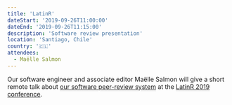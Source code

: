 ```yaml
---
title: 'LatinR'
dateStart: '2019-09-26T11:00:00'
dateEnd: '2019-09-26T11:15:00'
description: 'Software review presentation'
location: 'Santiago, Chile'
country: '🇨🇱'
attendees:
  - Maëlle Salmon
---
```


Our software engineer and associate editor Maëlle Salmon will give a short remote talk about [our software peer-review system](/software-review/) at the [LatinR 2019 conference](http://latin-r.com/).
